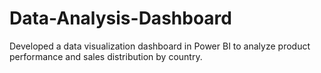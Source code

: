 # Data-Analysis-Dashboard
Developed a data visualization dashboard in Power BI to analyze product performance and sales distribution by country.
